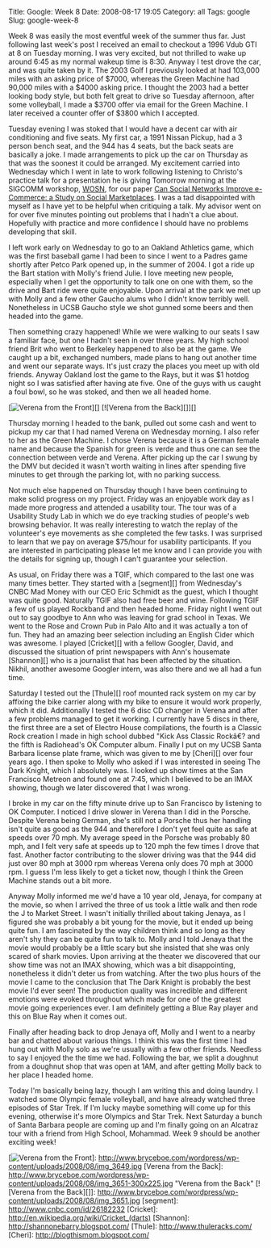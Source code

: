 Title: Google: Week 8
Date: 2008-08-17 19:05
Category: all
Tags: google
Slug: google-week-8

Week 8 was easily the most eventful week of the summer thus far. Just
following last week's post I received an email to checkout a 1996 Vdub
GTI at 8 on Tuesday morning. I was very excited, but not thrilled to
wake up around 6:45 as my normal wakeup time is 8:30. Anyway I test
drove the car, and was quite taken by it. The 2003 Golf I previously
looked at had 103,000 miles with an asking price of $7000, whereas the
Green Machine had 90,000 miles with a $4000 asking price. I thought the
2003 had a better looking body style, but both felt great to drive so
Tuesday afternoon, after some volleyball, I made a $3700 offer via email
for the Green Machine. I later received a counter offer of $3800 which I
accepted.

Tuesday evening I was stoked that I would have a decent car with air
conditioning and five seats. My first car, a 1991 Nissan Pickup, had a 3
person bench seat, and the 944 has 4 seats, but the back seats are
basically a joke. I made arrangements to pick up the car on Thursday as
that was the soonest it could be arranged. My excitement carried into
Wednesday which I went in late to work following listening to
Christo's practice talk for a presentation he is giving Tomorrow
morning at the SIGCOMM workshop, [WOSN][], for our paper [Can Social
Networks Improve e-Commerce: a Study on Social Marketplaces][]. I was a
tad disappointed with myself as I have yet to be helpful when critiquing
a talk. My advisor went on for over five minutes pointing out problems
that I hadn't a clue about. Hopefully with practice and more confidence
I should have no problems developing that skill.

I left work early on Wednesday to go to an Oakland Athletics game, which
was the first baseball game I had been to since I went to a Padres game
shortly after Petco Park opened up, in the summer of 2004. I got a ride
up the Bart station with Molly's friend Julie. I love meeting new
people, especially when I get the opportunity to talk one on one with
them, so the drive and Bart ride were quite enjoyable. Upon arrival at
the park we met up with Molly and a few other Gaucho alums who I
didn't know terribly well. Nonetheless in UCSB Gaucho style we shot
gunned some beers and then headed into the game.

Then something crazy happened! While we were walking to our seats I saw
a familiar face, but one I hadn't seen in over three years. My high
school friend Brit who went to Berkeley happened to also be at the game.
We caught up a bit, exchanged numbers, made plans to hang out another
time and went our separate ways. It's just crazy the places you meet
up with old friends. Anyway Oakland lost the game to the Rays, but it
was $1 hotdog night so I was satisfied after having ate five. One of the
guys with us caught a foul bowl, so he was stoked, and then we all
headed home.

[![Verena from the Front][]][] [![Verena from the Back][]][]

Thursday morning I headed to the bank, pulled out some cash and went to
pickup my car that I had named Verena on Wednesday morning. I also refer
to her as the Green Machine. I chose Verena because it is a German
female name and because the Spanish for green is verde and thus one can
see the connection between verde and Verena. After picking up the car I
swung by the DMV but decided it wasn't worth waiting in lines after
spending five minutes to get through the parking lot, with no parking
success.

Not much else happened on Thursday though I have been continuing to make
solid progress on my project. Friday was an enjoyable work day as I made
more progress and attended a usability tour. The tour was of a Usability
Study Lab in which we do eye tracking studies of people's web browsing
behavior. It was really interesting to watch the replay of the
volunteer's eye movements as she completed the few tasks. I was
surprised to learn that we pay on average $75/hour for usability
participants. If you are interested in participating please let me know
and I can provide you with the details for signing up, though I can't
guarantee your selection.

As usual, on Friday there was a TGIF, which compared to the last one was
many times better. They started with a [segment][] from Wednesday's
CNBC Mad Money with our CEO Eric Schmidt as the guest, which I thought
was quite good. Naturally TGIF also had free beer and wine. Following
TGIF a few of us played Rockband and then headed home. Friday night I
went out out to say goodbye to Ann who was leaving for grad school in
Texas. We went to the Rose and Crown Pub in Palo Alto and it was
actually a ton of fun. They had an amazing beer selection including an
English Cider which was awesome. I played [Cricket][] with a fellow
Googler, David, and discussed the situation of print newspapers with
Ann's housemate [Shannon][] who is a journalist that has been affected
by the situation. Nikhil, another awesome Googler intern, was also there
and we all had a fun time.

Saturday I tested out the [Thule][] roof mounted rack system on my car
by affixing the bike carrier along with my bike to ensure it would work
properly, which it did. Additionally I tested the 6 disc CD changer in
Verena and after a few problems managed to get it working. I currently
have 5 discs in there, the first three are a set of Electro House
compilations, the fourth is a Classic Rock creation I made in high
school dubbed "Kick Ass Classic Rockâ€? and the fifth is Radiohead's
OK Computer album. Finally I put on my UCSB Santa Barbara license plate
frame, which was given to me by [Cheri][] over four years ago. I then
spoke to Molly who asked if I was interested in seeing The Dark Knight,
which I absolutely was. I looked up show times at the San Francisco
Metreon and found one at 7:45, which I believed to be an IMAX showing,
though we later discovered that I was wrong.

I broke in my car on the fifty minute drive up to San Francisco by
listening to OK Computer. I noticed I drive slower in Verena than I did
in the Porsche. Despite Verena being German, she's still not a Porsche
thus her handling isn't quite as good as the 944 and therefore I
don't yet feel quite as safe at speeds over 70 mph. My average speed
in the Porsche was probably 80 mph, and I felt very safe at speeds up to
120 mph the few times I drove that fast. Another factor contributing to
the slower driving was that the 944 did just over 80 mph at 3000 rpm
whereas Verena only does 70 mph at 3000 rpm. I guess I'm less likely to
get a ticket now, though I think the Green Machine stands out a bit
more.

Anyway Molly informed me we'd have a 10 year old, Jenaya, for company
at the movie, so when I arrived the three of us took a little walk and
then rode the J to Market Street. I wasn't initially thrilled about
taking Jenaya, as I figured she was probably a bit young for the movie,
but it ended up being quite fun. I am fascinated by the way children
think and so long as they aren't shy they can be quite fun to talk to.
Molly and I told Jenaya that the movie would probably be a little scary
but she insisted that she was only scared of shark movies. Upon arriving
at the theater we discovered that our show time was not an IMAX showing,
which was a bit disappointing, nonetheless it didn't deter us from
watching. After the two plus hours of the movie I came to the conclusion
that The Dark Knight is probably the best movie I'd ever seen! The
production quality was incredible and different emotions were evoked
throughout which made for one of the greatest movie going experiences
ever. I am definitely getting a Blue Ray player and this on Blue Ray
when it comes out.

Finally after heading back to drop Jenaya off, Molly and I went to a
nearby bar and chatted about various things. I think this was the first
time I had hung out with Molly solo as we're usually with a few other
friends. Needless to say I enjoyed the the time we had. Following the
bar, we split a doughnut from a doughnut shop that was open at 1AM, and
after getting Molly back to her place I headed home.

Today I'm basically being lazy, though I am writing this and doing
laundry. I watched some Olympic female volleyball, and have already
watched three episodes of Star Trek. If I'm lucky maybe something will
come up for this evening, otherwise it's more Olympics and Star Trek.
Next Saturday a bunch of Santa Barbara people are coming up and I'm
finally going on an Alcatraz tour with a friend from High School,
Mohammad. Week 9 should be another exciting week!

  [WOSN]: http://conferences.sigcomm.org/sigcomm/2008/workshops/wosn/
  [Can Social Networks Improve e-Commerce: a Study on Social
  Marketplaces]: http://conferences.sigcomm.org/sigcomm/2008/workshops/wosn/papers/p1.pdf
  [Verena from the Front]: http://www.bryceboe.com/wordpress/wp-content/uploads/2008/08/img_3649-300x225.jpg
    "Verena from the Front"
  [![Verena from the Front][]]: http://www.bryceboe.com/wordpress/wp-content/uploads/2008/08/img_3649.jpg
  [Verena from the Back]: http://www.bryceboe.com/wordpress/wp-content/uploads/2008/08/img_3651-300x225.jpg
    "Verena from the Back"
  [![Verena from the Back][]]: http://www.bryceboe.com/wordpress/wp-content/uploads/2008/08/img_3651.jpg
  [segment]: http://www.cnbc.com/id/26182232
  [Cricket]: http://en.wikipedia.org/wiki/Cricket_(darts)
  [Shannon]: http://shannonebarry.blogspot.com/
  [Thule]: http://www.thuleracks.com/
  [Cheri]: http://blogthismom.blogspot.com/
